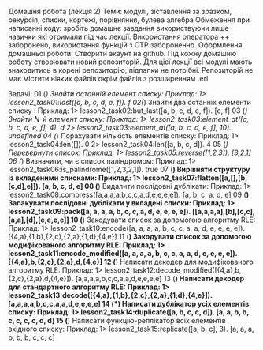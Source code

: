 Домашня робота (лекція 2)
Теми: модулі, зіставлення за зразком, рекурсія, списки, кортежі, порівняння, булева алгебра
Обмеження при написанні коду: зробіть домашнє завдання використвуючи лише навички які отримали під час лекції. Використання оператора ++ заборонено, використання функцій з OTP забороненно.
Оформлення домашньої роботи: 
Створити акаунт на github. 
Під кожну домашню роботу створювати новий репозиторій. 
Для цієї лекції всі модулі мають знаходитись в корені репозиторію, підпапки не потрібні.
Репозиторій не має містити ніяких файлів окрім файлів з розширенням .erl

Задачі:
01 (*) Знайти останній елемент списку:
Приклад:
1> lesson2_task01:last([a, b, c, d, e, f]).
f
02(*) Знайти два останніх елементи списку :
Приклад:
1> lesson2_task02:but_last([a, b, c, d, e, f]).
[e, f]
03 (*) Знайти N-й елемент списку:
Приклад:
1> lesson2_task03:element_at([a, b, c, d, e, f], 4).
d
2> lesson2_task03:element_at([a, b, c, d, e, f], 10).
undefined
04 (*) Порахувати кількість елементів списку:
Приклад:
1> lesson2_task04:len([]).
0
2> lesson2_task04:len([a, b, c, d]).
4
05 (*) Перевернути список:
Приклад:
1> lesson2_task05:reverse([1,2,3]).
[3,2,1]
06 (*) Визначити, чи є список паліндромом:
Приклад:
1> lesson2_task06:is_palindrome([1,2,3,2,1]).
true
07 (**) Вирівняти структуру із вкладеними списками:
Приклад:
1> lesson2_task07:flatten([a,[],[b,[c,d],e]]).
[a, b, c, d, e]
08 (**) Видалити послідовні дублікати:
Приклад:
1> lesson2_task08:compress([a,a,a,a,b,c,c,a,d,e,e,e,e]).
[a, b, c, a, d, e]
09 (**) Запакувати послідовні дублікати у вкладені списки:
Приклад:
1> lesson2_task09:pack([a, a, a, a, b, c, c, a, d, e, e, e, e]).
[[a,a,a,a],[b],[c,c],[a,a],[d],[e,e,e,e]]
10 (**) Закодувати список за допомогою алгоритму RLE:
Приклад:
1> lesson2_task10:encode([a, a, a, a, b, c, c, a, a, d, e, e, e, e]).
[{4,a},{1,b},{2,c},{2,a},{1,d},{4,e}]
11 (**) Закодувати список за допомогою модифікованого алгоритму RLE:
Приклад:
1> lesson2_task11:encode_modified([a, a, a, a, b, c, c, a, a, d, e, e, e, e]).
[{4,a},b,{2,c},{2,a},d,{4,e}]
12 (**) Написати декодер для модифікованого алгоритму RLE:
Приклад:
1> lesson2_task12:decode_modified([{4,a},b,{2,c},{2,a},d,{4,e}]).
[a,a,a,a,b,c,c,a,a,d,e,e,e,e]
13 (**) Написати декодер для стандартного алгоритму RLE:
Приклад:
1> lesson2_task13:decode([{4,a},{1,b},{2,c},{2,a},{1,d},{4,e}]).
[a,a,a,a,b,c,c,a,a,d,e,e,e,e]
14 (*) Написати дублікатор усіх елементів списку:
Приклад:
1> lesson2_task14:duplicate([a, b, c, c, d]).
[a, a, b, b, c, c, c, c, d, d]
15 (**) Написати функцію-реплікатор всіх елементів вхідного списку:
Приклад:
1> lesson2_task15:replicate([a, b, c], 3).
[a, a, a, b, b, b, c, c, c]
